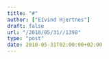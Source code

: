 ```yaml
---
title: "#"
author: ["Eivind Hjertnes"]
draft: false
url: "/2018/05/31//1398"
type: "post"
date: 2018-05-31T02:00:00+02:00
---
```

